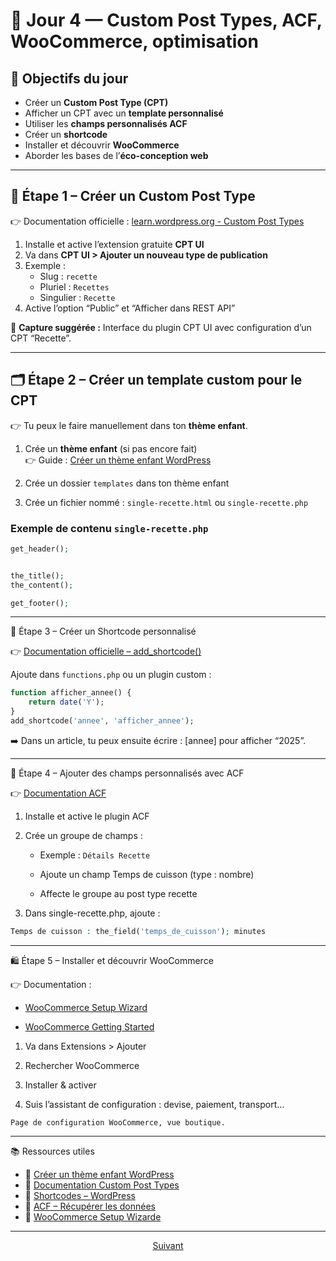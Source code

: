 # 📅 Jour 4 — Custom Post Types, ACF, WooCommerce, optimisation

## 🎯 Objectifs du jour

- Créer un **Custom Post Type (CPT)**
- Afficher un CPT avec un **template personnalisé**
- Utiliser les **champs personnalisés ACF**
- Créer un **shortcode**
- Installer et découvrir **WooCommerce**
- Aborder les bases de l’**éco-conception web**

---

## 📁 Étape 1 – Créer un Custom Post Type

👉 Documentation officielle : [learn.wordpress.org - Custom Post Types](https://learn.wordpress.org/lesson/custom-post-types/)

1. Installe et active l’extension gratuite **CPT UI**
2. Va dans **CPT UI > Ajouter un nouveau type de publication**
3. Exemple :
   - Slug : `recette`
   - Pluriel : `Recettes`
   - Singulier : `Recette`
4. Active l’option “Public” et “Afficher dans REST API”

📸 **Capture suggérée :** Interface du plugin CPT UI avec configuration d’un CPT “Recette”.

---

## 🗂️ Étape 2 – Créer un template custom pour le CPT

👉 Tu peux le faire manuellement dans ton **thème enfant**.

1. Crée un **thème enfant** (si pas encore fait)  
👉 Guide : [Créer un thème enfant WordPress](https://developer.wordpress.org/themes/advanced-topics/child-themes/)

2. Crée un dossier `templates` dans ton thème enfant  
3. Crée un fichier nommé : `single-recette.html` ou `single-recette.php`

### Exemple de contenu `single-recette.php`

```php
get_header();


the_title();
the_content();

get_footer();
```
---

🧩 Étape 3 – Créer un Shortcode personnalisé

👉 [Documentation officielle – add_shortcode()](https://developer.wordpress.org/reference/functions/add_shortcode/)

Ajoute dans `functions.php` ou un plugin custom :

```php
function afficher_annee() {
    return date('Y');
}
add_shortcode('annee', 'afficher_annee');
```
➡️ Dans un article, tu peux ensuite écrire : [annee] pour afficher “2025”.

---

🧠 Étape 4 – Ajouter des champs personnalisés avec ACF

👉 [Documentation ACF](https://www.advancedcustomfields.com/resources/)

1. Installe et active le plugin ACF

2. Crée un groupe de champs :

    * Exemple : `Détails Recette`

    * Ajoute un champ Temps de cuisson (type : nombre)

    * Affecte le groupe au post type recette

3. Dans single-recette.php, ajoute :

```php
Temps de cuisson : the_field('temps_de_cuisson'); minutes
```

---


🛍️ Étape 5 – Installer et découvrir WooCommerce

👉 Documentation :

* [WooCommerce Setup Wizard](https://woocommerce.com/document/woocommerce-setup-wizard/)

* [WooCommerce Getting Started](https://woocommerce.com/documentation/woocommerce/getting-started/)

1. Va dans Extensions > Ajouter

2. Rechercher WooCommerce

3. Installer & activer

4. Suis l’assistant de configuration : devise, paiement, transport…

`Page de configuration WooCommerce, vue boutique.`

---

📚 Ressources utiles

* 🔗 [Créer un thème enfant WordPress](https://developer.wordpress.org/themes/advanced-topics/child-themes/)
* 🔗 [Documentation Custom Post Types](https://learn.wordpress.org/lesson/custom-post-types/)
* 🔗 [Shortcodes – WordPress](https://developer.wordpress.org/reference/functions/add_shortcode/)
* 🔗 [ACF – Récupérer les données](https://www.advancedcustomfields.com/resources/get_field/)
* 🔗 [WooCommerce Setup Wizarde](https://woocommerce.com/document/woocommerce-setup-wizard/)

---

<p align="center">
  <a href="front-woocommerce-seo.md">Suivant</a>
</p>